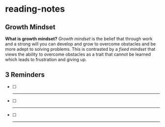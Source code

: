 # reading-notes
## Growth Mindset
**What is growth mindset?**
_Growth mindset_ is the belief that through work and a strong will you can develop and grow to overcome obstacles and be more adept to solving problems. This is contrasted by a _fixed mindset_ that views the ability to overcome obstacles as a trait that cannot be learned which leads to frustration and giving up.
## 3 Reminders
- [ ] ----
- [ ] ----
- [ ] ----
